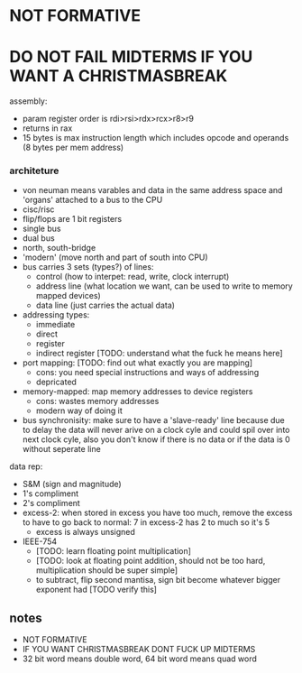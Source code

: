 # NOT FORMATIVE
# DO NOT FAIL MIDTERMS IF YOU WANT A CHRISTMASBREAK


assembly:
   - param register order is rdi>rsi>rdx>rcx>r8>r9
   - returns in rax
   - 15 bytes is max instruction length which includes opcode and operands (8 bytes per mem address)

### architeture
- von neuman means varables and data in the same address space and 'organs' attached to a bus to the CPU
- cisc/risc 
- flip/flops are 1 bit registers
- single bus
- dual bus 
- north, south-bridge
- 'modern' (move north and part of south into CPU)
- bus carries 3 sets (types?) of lines:
   - control (how to interpet: read, write, clock interrupt)
   - address line (what location we want, can be used to write to memory mapped devices)
   - data line (just carries the actual data)
- addressing types:
   - immediate
   - direct 
   - register 
   - indirect register [TODO: understand what the fuck he means here]
- port mapping: [TODO: find out what exactly you are mapping]
   - cons: you need special instructions and ways of addressing
   - depricated
- memory-mapped: map memory addresses to device registers
   - cons: wastes memory addresses 
   - modern way of doing it
- bus synchronisity: make sure to have a 'slave-ready' line because due to delay the data will never arive on a clock cyle and could spil over into next clock cyle, also you don't know if there is no data or if the data is 0 without seperate line

data rep:
   - S&M (sign and magnitude)
   - 1's compliment
   - 2's compliment 
   - excess-2: when stored in excess you have too much, remove the excess to have to go back to normal: 7 in excess-2 has 2 to much so it's 5
      - excess is always unsigned
   - IEEE-754
      - [TODO: learn floating point multiplication]
      - [TODO: look at floating point addition, should not be too hard, multiplication should be super simple]
      - to subtract, flip second mantisa, sign bit become whatever bigger exponent had [TODO verify this]

## notes
- NOT FORMATIVE 
- IF YOU WANT CHRISTMASBREAK DONT FUCK UP MIDTERMS
- 32 bit word means double word, 64 bit word means quad word
